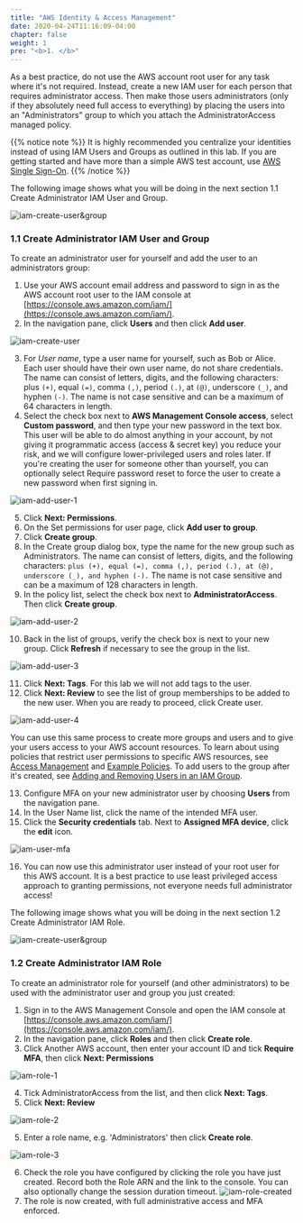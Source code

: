 ```yaml
---
title: "AWS Identity & Access Management"
date: 2020-04-24T11:16:09-04:00
chapter: false
weight: 1
pre: "<b>1. </b>"
---
```


As a best practice, do not use the AWS account root user for any task where it's not required. Instead, create a new IAM user for each person that requires administrator access. Then make those users administrators (only if they absolutely need full access to everything) by placing the users into an "Administrators" group to which you attach the AdministratorAccess managed policy.

{{% notice note %}}
It is highly recommended you centralize your identities instead of using IAM Users and Groups as outlined in this lab. If you are getting started and have more than a simple AWS test account, use [AWS Single Sign-On](https://docs.aws.amazon.com/singlesignon/latest/userguide/what-is.html).
{{% /notice %}}

The following image shows what you will be doing in the next section 1.1 Create Administrator IAM User and Group.

![iam-create-user&group](/Security/100_Basic_Identity_and_Access_Management_User_Group_Role/Images/iam-create-user&group.png)

### 1.1 Create Administrator IAM User and Group

To create an administrator user for yourself and add the user to an administrators group:

1. Use your AWS account email address and password to sign in as the AWS account root user to the IAM console at [https://console.aws.amazon.com/iam/](https://console.aws.amazon.com/iam/).
2. In the navigation pane, click **Users** and then click **Add user**.

![iam-create-user](/Security/100_Basic_Identity_and_Access_Management_User_Group_Role/Images/iam-create-user.png)

3. For *User name*, type a user name for yourself, such as Bob or Alice. Each user should have their own user name, do not share credentials. The name can consist of letters, digits, and the following characters: plus `(+)`, equal `(=)`, comma `(,)`, period `(.)`, at `(@)`, underscore `(_)`, and hyphen `(-)`. The name is not case sensitive and can be a maximum of 64 characters in length.
4. Select the check box next to **AWS Management Console access**, select **Custom password**, and then type your new password in the text box. This user will be able to do almost anything in your account, by not giving it programmatic access (access & secret key) you reduce your risk, and we will configure lower-privileged users and roles later. If you're creating the user for someone other than yourself, you can optionally select Require password reset to force the user to create a new password when first signing in.

![iam-add-user-1](/Security/100_Basic_Identity_and_Access_Management_User_Group_Role/Images/iam-add-user-1.png)

5. Click **Next: Permissions**.
6. On the Set permissions for user page, click **Add user to group**.
7. Click **Create group**.
8. In the Create group dialog box, type the name for the new group such as Administrators. The name can consist of letters, digits, and the following characters: `plus (+), equal (=), comma (,), period (.), at (@), underscore (_), and hyphen (-).` The name is not case sensitive and can be a maximum of 128 characters in length.
9. In the policy list, select the check box next to **AdministratorAccess**. Then click **Create group**.

![iam-add-user-2](/Security/100_Basic_Identity_and_Access_Management_User_Group_Role/Images/iam-add-user-2.png)

10. Back in the list of groups, verify the check box is next to your new group. Click **Refresh** if necessary to see the group in the list.

![iam-add-user-3](/Security/100_Basic_Identity_and_Access_Management_User_Group_Role/Images/iam-add-user-3.png)

11. Click **Next: Tags**. For this lab we will not add tags to the user.
12. Click **Next: Review** to see the list of group memberships to be added to the new user. When you are ready to proceed, click Create user.

![iam-add-user-4](/Security/100_Basic_Identity_and_Access_Management_User_Group_Role/Images/iam-add-user-4.png)

You can use this same process to create more groups and users and to give your users access to your AWS account resources. To learn about using policies that restrict user permissions to specific AWS resources, see [Access Management](https://docs.aws.amazon.com/IAM/latest/UserGuide/access.html) and [Example Policies](https://docs.aws.amazon.com/IAM/latest/UserGuide/access_policies_examples.html). To add users to the group after it's created, see [Adding and Removing Users in an IAM Group](https://docs.aws.amazon.com/IAM/latest/UserGuide/id_groups_manage_add-remove-users.html).

13. Configure MFA on your new administrator user by choosing **Users** from the navigation pane.
14. In the User Name list, click the name of the intended MFA user.
15. Click the **Security credentials** tab. Next to **Assigned MFA device**, click the **edit** icon.

![iam-user-mfa](/Security/100_Basic_Identity_and_Access_Management_User_Group_Role/Images/iam-user-mfa.png)

16. You can now use this administrator user instead of your root user for this AWS account. It is a best practice to use least privileged access approach to granting permissions, not everyone needs full administrator access!

The following image shows what you will be doing in the next section 1.2 Create Administrator IAM Role.

![iam-create-user&group](/Security/100_Basic_Identity_and_Access_Management_User_Group_Role/Images/iam-create-role.png)

### 1.2 Create Administrator IAM Role

To create an administrator role for yourself (and other administrators) to be used with the administrator user and group you just created:

1. Sign in to the AWS Management Console and open the IAM console at [https://console.aws.amazon.com/iam/](https://console.aws.amazon.com/iam/).
2. In the navigation pane, click **Roles** and then click **Create role**.
3. Click Another AWS account, then enter your account ID and tick **Require MFA**, then click **Next: Permissions**

![iam-role-1](/Security/100_Basic_Identity_and_Access_Management_User_Group_Role/Images/iam-role-create-1.png)

4. Tick AdministratorAccess from the list, and then click **Next: Tags**.
5. Click **Next: Review**

![iam-role-2](/Security/100_Basic_Identity_and_Access_Management_User_Group_Role/Images/iam-role-create-2.png)

5. Enter a role name, e.g. 'Administrators' then click **Create role**.

![iam-role-3](/Security/100_Basic_Identity_and_Access_Management_User_Group_Role/Images/iam-role-create-3.png)

6. Check the role you have configured by clicking the role you have just created. Record both the Role ARN and the link to the console. You can also optionally change the session duration timeout. ![iam-role-created](/Security/100_Basic_Identity_and_Access_Management_User_Group_Role/Images/iam-role-created.png)
6. The role is now created, with full administrative access and MFA enforced.
